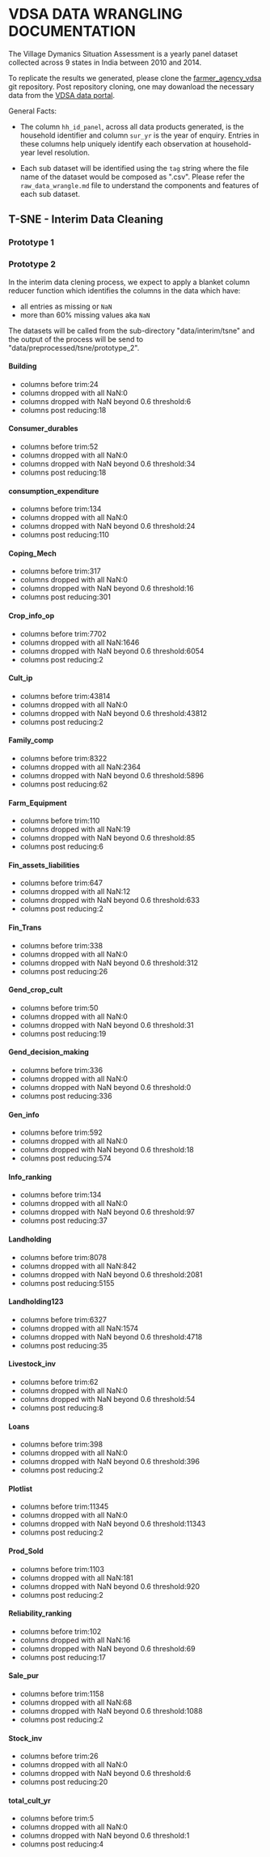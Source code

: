 # VDSA DATA WRANGLING DOCUMENTATION

The Village Dymanics Situation Assessment is a yearly panel dataset collected across 9 states in India between 2010 and 2014.

To replicate the results we generated, please clone the [farmer_agency_vdsa](https://shorturl.at/rV178) git repository. Post repository cloning, one may dowanload the necessary data from the [VDSA data portal](https://vdsa.icrisat.org/vdsa-database.aspx).

General Facts:

- The column `hh_id_panel`, across all data products generated, is the household identifier and column `sur_yr` is the year of enquiry. Entries in these columns help uniquely identify each observation at household-year level resolution.

- Each sub dataset will be identified using the `tag` string where the file name of the dataset would be composed as "<tag>.csv". Please refer the `raw_data_wrangle.md` file to understand the components and features of each sub dataset.

## T-SNE - Interim Data Cleaning

### Prototype 1

### Prototype 2

In the interim data clening process, we expect to apply a blanket column reducer function which identifies the columns in the data which have:

- all entries as missing or `NaN`
- more than 60% missing values aka `NaN`

The datasets will be called from the sub-directory "data/interim/tsne" and the output of the process will be send to "data/preprocessed/tsne/prototype_2".

#### Building

- columns before trim:24
- columns dropped with all NaN:0
- columns dropped with NaN beyond 0.6 threshold:6
- columns post reducing:18

#### Consumer_durables

- columns before trim:52
- columns dropped with all NaN:0
- columns dropped with NaN beyond 0.6 threshold:34
- columns post reducing:18

#### consumption_expenditure

- columns before trim:134
- columns dropped with all NaN:0
- columns dropped with NaN beyond 0.6 threshold:24
- columns post reducing:110

#### Coping_Mech

- columns before trim:317
- columns dropped with all NaN:0
- columns dropped with NaN beyond 0.6 threshold:16
- columns post reducing:301

#### Crop_info_op

- columns before trim:7702
- columns dropped with all NaN:1646
- columns dropped with NaN beyond 0.6 threshold:6054
- columns post reducing:2

#### Cult_ip

- columns before trim:43814
- columns dropped with all NaN:0
- columns dropped with NaN beyond 0.6 threshold:43812
- columns post reducing:2

#### Family_comp

- columns before trim:8322
- columns dropped with all NaN:2364
- columns dropped with NaN beyond 0.6 threshold:5896
- columns post reducing:62

#### Farm_Equipment

- columns before trim:110
- columns dropped with all NaN:19
- columns dropped with NaN beyond 0.6 threshold:85
- columns post reducing:6

#### Fin_assets_liabilities

- columns before trim:647
- columns dropped with all NaN:12
- columns dropped with NaN beyond 0.6 threshold:633
- columns post reducing:2

#### Fin_Trans

- columns before trim:338
- columns dropped with all NaN:0
- columns dropped with NaN beyond 0.6 threshold:312
- columns post reducing:26

#### Gend_crop_cult

- columns before trim:50
- columns dropped with all NaN:0
- columns dropped with NaN beyond 0.6 threshold:31
- columns post reducing:19

#### Gend_decision_making

- columns before trim:336
- columns dropped with all NaN:0
- columns dropped with NaN beyond 0.6 threshold:0
- columns post reducing:336

#### Gen_info

- columns before trim:592
- columns dropped with all NaN:0
- columns dropped with NaN beyond 0.6 threshold:18
- columns post reducing:574

#### Info_ranking

- columns before trim:134
- columns dropped with all NaN:0
- columns dropped with NaN beyond 0.6 threshold:97
- columns post reducing:37

#### Landholding

- columns before trim:8078
- columns dropped with all NaN:842
- columns dropped with NaN beyond 0.6 threshold:2081
- columns post reducing:5155

#### Landholding123

- columns before trim:6327
- columns dropped with all NaN:1574
- columns dropped with NaN beyond 0.6 threshold:4718
- columns post reducing:35

#### Livestock_inv

- columns before trim:62
- columns dropped with all NaN:0
- columns dropped with NaN beyond 0.6 threshold:54
- columns post reducing:8

#### Loans

- columns before trim:398
- columns dropped with all NaN:0
- columns dropped with NaN beyond 0.6 threshold:396
- columns post reducing:2

#### Plotlist

- columns before trim:11345
- columns dropped with all NaN:0
- columns dropped with NaN beyond 0.6 threshold:11343
- columns post reducing:2

#### Prod_Sold

- columns before trim:1103
- columns dropped with all NaN:181
- columns dropped with NaN beyond 0.6 threshold:920
- columns post reducing:2

#### Reliability_ranking

- columns before trim:102
- columns dropped with all NaN:16
- columns dropped with NaN beyond 0.6 threshold:69
- columns post reducing:17

#### Sale_pur

- columns before trim:1158
- columns dropped with all NaN:68
- columns dropped with NaN beyond 0.6 threshold:1088
- columns post reducing:2

#### Stock_inv

- columns before trim:26
- columns dropped with all NaN:0
- columns dropped with NaN beyond 0.6 threshold:6
- columns post reducing:20

#### total_cult_yr

- columns before trim:5
- columns dropped with all NaN:0
- columns dropped with NaN beyond 0.6 threshold:1
- columns post reducing:4

